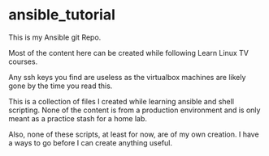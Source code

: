 # ansible_tutorial

This is my Ansible git Repo.

Most of the content here can be created while following Learn Linux TV courses.

Any ssh keys you find are useless as the virtualbox machines are likely gone by the time you read this.

This is a collection of files I created while learning ansible and shell scripting.  None of the content is from a production environment and is only meant as a practice stash for a home lab.

Also, none of these scripts, at least for now, are of my own creation.  I have a ways to go before I can create anything useful.


